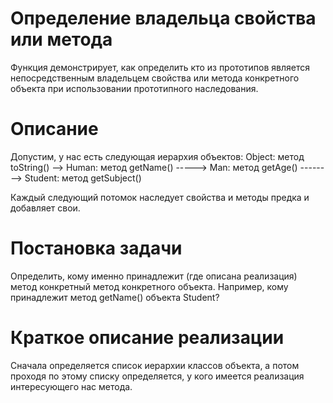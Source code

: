 # Определение владельца свойства или метода
Функция демонстрирует, как определить кто из прототипов является непосредственным владельцем свойства или метода конкретного объекта при использовании прототипного наследования.
# Описание
Допустим, у нас есть следующая иерархия объектов:
Object: метод toString() 
--> Human: метод getName()
-----> Man: метод getAge()
--------> Student: метод getSubject()

Каждый следующий потомок наследует свойства и методы предка и добавляет свои.
# Постановка задачи
Определить, кому именно принадлежит (где описана реализация) метод конкретный метод конкретного объекта.
Например, кому принадлежит метод getName() объекта Student?
# Краткое описание реализации
Сначала определяется список иерархии классов объекта, а потом проходя по этому списку определяется, у кого имеется реализация интересующего нас метода.
